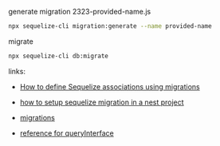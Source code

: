 generate migration 2323-provided-name.js

```bash
npx sequelize-cli migration:generate --name provided-name
```

migrate

```bash
npx sequelize-cli db:migrate
```

links:

- [How to define Sequelize associations using migrations](https://medium.com/@andrewoons/how-to-define-sequelize-associations-using-migrations-de4333bf75a7)

- [how to setup sequelize migration in a nest project](https://victoronwuzor.medium.com/how-to-setup-sequelize-migration-in-a-nestjs-project-b4aec1f88612)

- [migrations](https://sequelize.org/docs/v6/other-topics/migrations/#creating-the-first-seed)

- [reference for queryInterface](https://sequelize.org/api/v6/class/src/dialects/abstract/query-interface.js~queryinterface#instance-method-createTable)
